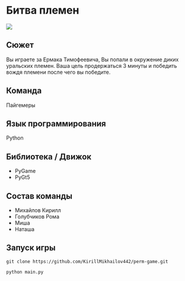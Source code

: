 # Битва племен
![](./assets/textures/icon.ico)

## Сюжет
Вы играете за Ермака Тимофеевича, Вы попали в окружение диких уральских племен. Ваша цель продержаться 3 минуты и победить вождя племени после чего вы победите.

## Команда
Пайгемеры

## Язык программирования
Python

## Библиотека / Движок
* PyGame
* PyGt5

## Состав команды
* Михайлов Кирилл
* Голубчиков Рома
* Миша
* Наташа

## Запуск игры
```
git clone https://github.com/KirillMikhailov442/perm-game.git

python main.py
```
